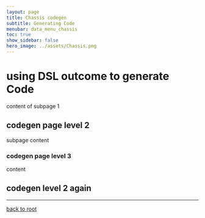 ```yaml
---
layout: page
title: Chassis codegen
subtitle: Generating Code
menubar: data_menu_chassis
toc: true
show_sidebar: false
hero_image: ../assets/Chassis.png
---
```

# using DSL outcome to generate Code

content of subpage 1

## codegen page level 2

subpage content

### codegen page level 3

content

## codegen level 2 again

<hr/>

[back to root](..)
